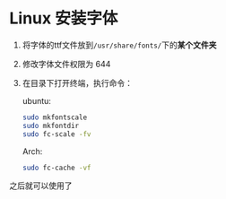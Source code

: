 # Linux 安装字体

1. 将字体的ttf文件放到`/usr/share/fonts/`下的**某个文件夹**

2. 修改字体文件权限为 644

3. 在目录下打开终端，执行命令：

    ubuntu:

   ```bash
   sudo mkfontscale
   sudo mkfontdir
   sudo fc-scale -fv
   ```

    Arch:

    ```bash
    sudo fc-cache -vf
    ```


之后就可以使用了

